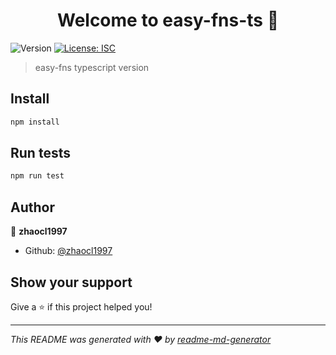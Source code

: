 <h1 align="center">Welcome to easy-fns-ts 👋</h1>
<p>
  <img alt="Version" src="https://img.shields.io/badge/version-1.0.0-blue.svg?cacheSeconds=2592000" />
  <a href="#" target="_blank">
    <img alt="License: ISC" src="https://img.shields.io/badge/License-ISC-yellow.svg" />
  </a>
</p>

> easy-fns typescript version

## Install

```sh
npm install
```

## Run tests

```sh
npm run test
```

## Author

👤 **zhaocl1997**

- Github: [@zhaocl1997](https://github.com/Zhaocl1997)

## Show your support

Give a ⭐️ if this project helped you!

***
_This README was generated with ❤️ by [readme-md-generator](https://github.com/kefranabg/readme-md-generator)_
